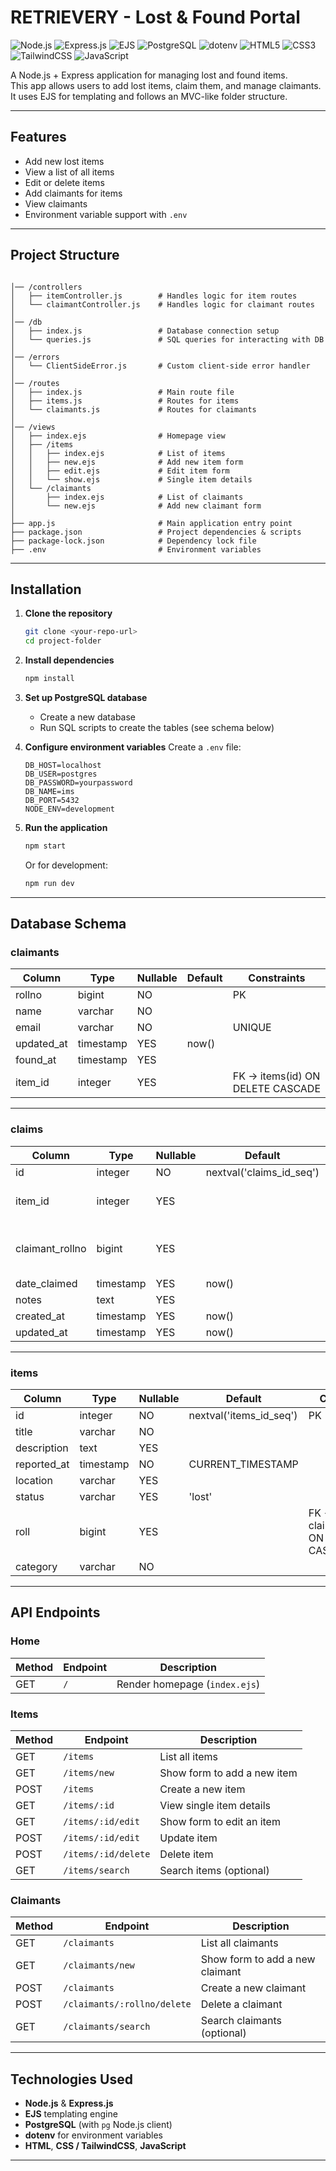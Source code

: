 # RETRIEVERY - Lost & Found Portal

![Node.js](https://img.shields.io/badge/Node.js-43853D?style=for-the-badge&logo=node.js&logoColor=white)
![Express.js](https://img.shields.io/badge/Express.js-404D59?style=for-the-badge)
![EJS](https://img.shields.io/badge/EJS-100000?style=for-the-badge&logo=ejs&logoColor=white)
![PostgreSQL](https://img.shields.io/badge/PostgreSQL-316192?style=for-the-badge&logo=postgresql&logoColor=white)
![dotenv](https://img.shields.io/badge/dotenv-000000?style=for-the-badge&logo=dotenv&logoColor=white)
![HTML5](https://img.shields.io/badge/HTML5-E34F26?style=for-the-badge&logo=html5&logoColor=white)
![CSS3](https://img.shields.io/badge/CSS3-1572B6?style=for-the-badge&logo=css3&logoColor=white)
![TailwindCSS](https://img.shields.io/badge/TailwindCSS-38B2AC?style=for-the-badge&logo=tailwind-css&logoColor=white)
![JavaScript](https://img.shields.io/badge/JavaScript-F7DF1E?style=for-the-badge&logo=javascript&logoColor=black)

A Node.js + Express application for managing lost and found items.  
This app allows users to add lost items, claim them, and manage claimants.  
It uses EJS for templating and follows an MVC-like folder structure.

---

## Features

- Add new lost items
- View a list of all items
- Edit or delete items
- Add claimants for items
- View claimants
- Environment variable support with `.env`

---

## Project Structure

```

│── /controllers
│   ├── itemController.js        # Handles logic for item routes
│   └── claimantController.js    # Handles logic for claimant routes
│
│── /db
│   ├── index.js                 # Database connection setup
│   └── queries.js               # SQL queries for interacting with DB
│
│── /errors
│   └── ClientSideError.js       # Custom client-side error handler
│
│── /routes
│   ├── index.js                 # Main route file
│   ├── items.js                 # Routes for items
│   └── claimants.js             # Routes for claimants
│
│── /views
│   ├── index.ejs                # Homepage view
│   ├── /items
│   │   ├── index.ejs            # List of items
│   │   ├── new.ejs              # Add new item form
│   │   ├── edit.ejs             # Edit item form
│   │   └── show.ejs             # Single item details
│   └── /claimants
│       ├── index.ejs            # List of claimants
│       └── new.ejs              # Add new claimant form
│
├── app.js                       # Main application entry point
├── package.json                 # Project dependencies & scripts
├── package-lock.json            # Dependency lock file
├── .env                         # Environment variables

```

---

## Installation

1. **Clone the repository**
   ```bash
   git clone <your-repo-url>
   cd project-folder
   ```

2. **Install dependencies**

   ```bash
   npm install
   ```

3. **Set up PostgreSQL database**

   * Create a new database
   * Run SQL scripts to create the tables (see schema below)

4. **Configure environment variables**
   Create a `.env` file:

   ```env
   DB_HOST=localhost
   DB_USER=postgres
   DB_PASSWORD=yourpassword
   DB_NAME=ims
   DB_PORT=5432
   NODE_ENV=development
   ```

5. **Run the application**

   ```bash
   npm start
   ```

   Or for development:

   ```bash
   npm run dev
   ```

---

## Database Schema

### **claimants**

| Column      | Type      | Nullable | Default | Constraints                      |
| ----------- | --------- | -------- | ------- | -------------------------------- |
| rollno      | bigint    | NO       |         | PK                               |
| name        | varchar   | NO       |         |                                  |
| email       | varchar   | NO       |         | UNIQUE                           |
| updated\_at | timestamp | YES      | now()   |                                  |
| found\_at   | timestamp | YES      |         |                                  |
| item\_id    | integer   | YES      |         | FK → items(id) ON DELETE CASCADE |

---

### **claims**

| Column           | Type      | Nullable | Default                    | Constraints                              |
| ---------------- | --------- | -------- | -------------------------- | ---------------------------------------- |
| id               | integer   | NO       | nextval('claims\_id\_seq') | PK                                       |
| item\_id         | integer   | YES      |                            | FK → items(id) ON DELETE CASCADE         |
| claimant\_rollno | bigint    | YES      |                            | FK → claimants(rollno) ON DELETE CASCADE |
| date\_claimed    | timestamp | YES      | now()                      |                                          |
| notes            | text      | YES      |                            |                                          |
| created\_at      | timestamp | YES      | now()                      |                                          |
| updated\_at      | timestamp | YES      | now()                      |                                          |

---

### **items**

| Column       | Type      | Nullable | Default                   | Constraints                              |
| ------------ | --------- | -------- | ------------------------- | ---------------------------------------- |
| id           | integer   | NO       | nextval('items\_id\_seq') | PK                                       |
| title        | varchar   | NO       |                           |                                          |
| description  | text      | YES      |                           |                                          |
| reported\_at | timestamp | NO       | CURRENT\_TIMESTAMP        |                                          |
| location     | varchar   | YES      |                           |                                          |
| status       | varchar   | YES      | 'lost'                    |                                          |
| roll         | bigint    | YES      |                           | FK → claimants(rollno) ON DELETE CASCADE |
| category     | varchar   | NO       |                           |                                          |

---

## API Endpoints

### Home
| Method | Endpoint | Description |
| ------ | -------- | ----------- |
| GET    | `/`      | Render homepage (`index.ejs`) |

### Items
| Method | Endpoint             | Description                        |
| ------ | ------------------  | ---------------------------------- |
| GET    | `/items`            | List all items                     |
| GET    | `/items/new`        | Show form to add a new item        |
| POST   | `/items`            | Create a new item                  |
| GET    | `/items/:id`        | View single item details           |
| GET    | `/items/:id/edit`   | Show form to edit an item          |
| POST   | `/items/:id/edit`   | Update item                        |
| POST   | `/items/:id/delete` | Delete item                        |
| GET    | `/items/search`     | Search items (optional)            |

### Claimants
| Method | Endpoint                     | Description                        |
| ------ | ---------------------------- | ---------------------------------- |
| GET    | `/claimants`                 | List all claimants                 |
| GET    | `/claimants/new`             | Show form to add a new claimant    |
| POST   | `/claimants`                 | Create a new claimant              |
| POST   | `/claimants/:rollno/delete` | Delete a claimant                  |
| GET    | `/claimants/search`          | Search claimants (optional)        |

---

## Technologies Used

* **Node.js** & **Express.js**
* **EJS** templating engine
* **PostgreSQL** (with `pg` Node.js client)
* **dotenv** for environment variables
* **HTML**, **CSS / TailwindCSS**, **JavaScript**
---
